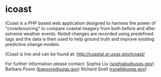 icoast
======
iCoast is a PHP based web application designed to harness the power of "crowdsourcing" to compare coastal imagery from both before and after 
extreme weather events. Noted changes are recorded using predefined tags and the data is then used to help ground truth and improve 
existing predictive change models.

iCoast is live and can be found at:
http://coastal.er.usgs.gov/icoast/

For further information please contact:
Sophia Liu (sophialiu@usgs.gov)
Barbara Poore (bspoore@usgs.gov)
Richard Snell (rsnell@usgs.gov)
